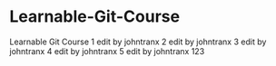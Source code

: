 # Learnable-Git-Course
Learnable Git Course
1 edit by johntranx
2 edit by johntranx
3 edit by johntranx
4 edit by johntranx
5 edit by johntranx 123

